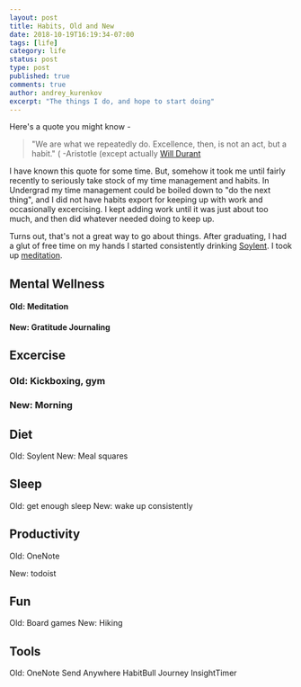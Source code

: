 ```yaml
---
layout: post
title: Habits, Old and New
date: 2018-10-19T16:19:34-07:00
tags: [life]
category: life
status: post
type: post
published: true
comments: true
author: andrey_kurenkov
excerpt: "The things I do, and hope to start doing"
---
```

Here's a quote you might know - 

> "We are what we repeatedly do. Excellence, then, is not an act, but a habit." (
-Aristotle (except actually [Will Durant](http://blogs.umb.edu/quoteunquote/2012/05/08/its-a-much-more-effective-quotation-to-attribute-it-to-aristotle-rather-than-to-will-durant/)

I have known this quote for some time. But, somehow it took me until fairly recently to seriously take stock of my time management and habits. In Undergrad my time management could be boiled down to "do the next thing", and I did not have habits export for keeping up with work and occasionally excercising. I kept adding work until it was just about too much, and then did whatever needed doing to keep up.

Turns out, that's not a great way to go about things. After graduating, I had a glut of free time on my hands I started consistently drinking [Soylent](http://www.andreykurenkov.com/writing/life/some-thoughts-on-meditation/). I took up [meditation](http://www.andreykurenkov.com/writing/life/some-thoughts-on-meditation/). 

## Mental Wellness

#### Old: Meditation

#### New: Gratitude Journaling

## Excercise

### Old: Kickboxing, gym

### New: Morning

## Diet
Old: Soylent
New: Meal squares

## Sleep
Old: get enough sleep
New: wake up consistently

## Productivity
Old: OneNote
     
New: todoist

## Fun
Old: Board games
New: Hiking

## Tools

Old: OneNote
     Send Anywhere
     HabitBull
     Journey
     InsightTimer


